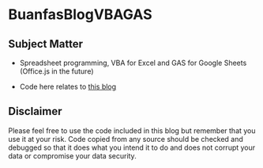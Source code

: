 # BuanfasBlogVBAGAS

## Subject Matter

* Spreadsheet programming, VBA for Excel and GAS for Google Sheets (Office.js in the future)

* Code here relates to [this blog](https://buanfas.blogspot.com/)

## Disclaimer

Please feel free to use the code included in this blog but remember that you use it at your risk. Code copied from any source should be checked and debugged so that it does what you intend it to do and does not corrupt your data or compromise your data security.
